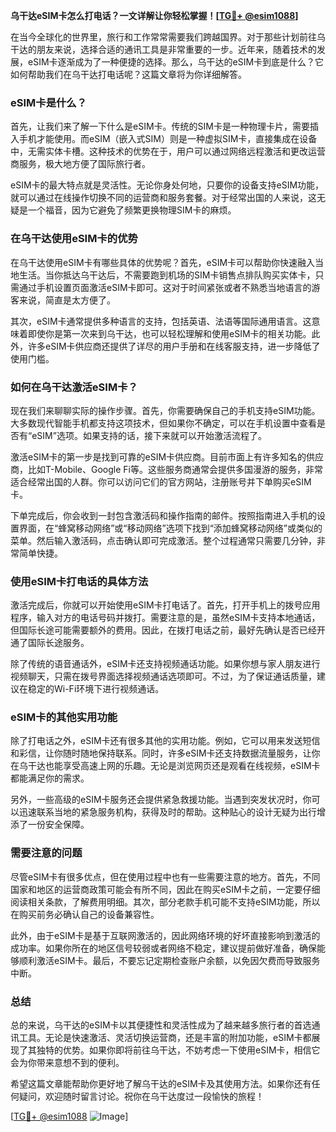 **乌干达eSIM卡怎么打电话？一文详解让你轻松掌握！[[TG💪+ @esim1088](https://t.me/s/esim1088)]**

在当今全球化的世界里，旅行和工作常常需要我们跨越国界。对于那些计划前往乌干达的朋友来说，选择合适的通讯工具是非常重要的一步。近年来，随着技术的发展，eSIM卡逐渐成为了一种便捷的选择。那么，乌干达的eSIM卡到底是什么？它如何帮助我们在乌干达打电话呢？这篇文章将为你详细解答。

### eSIM卡是什么？

首先，让我们来了解一下什么是eSIM卡。传统的SIM卡是一种物理卡片，需要插入手机才能使用。而eSIM（嵌入式SIM）则是一种虚拟SIM卡，直接集成在设备中，无需实体卡槽。这种技术的优势在于，用户可以通过网络远程激活和更改运营商服务，极大地方便了国际旅行者。

eSIM卡的最大特点就是灵活性。无论你身处何地，只要你的设备支持eSIM功能，就可以通过在线操作切换不同的运营商和服务套餐。对于经常出国的人来说，这无疑是一个福音，因为它避免了频繁更换物理SIM卡的麻烦。

### 在乌干达使用eSIM卡的优势

在乌干达使用eSIM卡有哪些具体的优势呢？首先，eSIM卡可以帮助你快速融入当地生活。当你抵达乌干达后，不需要跑到机场的SIM卡销售点排队购买实体卡，只需通过手机设置页面激活eSIM卡即可。这对于时间紧张或者不熟悉当地语言的游客来说，简直是太方便了。

其次，eSIM卡通常提供多种语言的支持，包括英语、法语等国际通用语言。这意味着即使你是第一次来到乌干达，也可以轻松理解和使用eSIM卡的相关功能。此外，许多eSIM卡供应商还提供了详尽的用户手册和在线客服支持，进一步降低了使用门槛。

### 如何在乌干达激活eSIM卡？

现在我们来聊聊实际的操作步骤。首先，你需要确保自己的手机支持eSIM功能。大多数现代智能手机都支持这项技术，但如果你不确定，可以在手机设置中查看是否有“eSIM”选项。如果支持的话，接下来就可以开始激活流程了。

激活eSIM卡的第一步是找到可靠的eSIM卡供应商。目前市面上有许多知名的供应商，比如T-Mobile、Google Fi等。这些服务商通常会提供多国漫游的服务，非常适合经常出国的人群。你可以访问它们的官方网站，注册账号并下单购买eSIM卡。

下单完成后，你会收到一封包含激活码和操作指南的邮件。按照指南进入手机的设置界面，在“蜂窝移动网络”或“移动网络”选项下找到“添加蜂窝移动网络”或类似的菜单。然后输入激活码，点击确认即可完成激活。整个过程通常只需要几分钟，非常简单快捷。

### 使用eSIM卡打电话的具体方法

激活完成后，你就可以开始使用eSIM卡打电话了。首先，打开手机上的拨号应用程序，输入对方的电话号码并拨打。需要注意的是，虽然eSIM卡支持本地通话，但国际长途可能需要额外的费用。因此，在拨打电话之前，最好先确认是否已经开通了国际长途服务。

除了传统的语音通话外，eSIM卡还支持视频通话功能。如果你想与家人朋友进行视频聊天，只需在拨号界面选择视频通话选项即可。不过，为了保证通话质量，建议在稳定的Wi-Fi环境下进行视频通话。

### eSIM卡的其他实用功能

除了打电话之外，eSIM卡还有很多其他的实用功能。例如，它可以用来发送短信和彩信，让你随时随地保持联系。同时，许多eSIM卡还支持数据流量服务，让你在乌干达也能享受高速上网的乐趣。无论是浏览网页还是观看在线视频，eSIM卡都能满足你的需求。

另外，一些高级的eSIM卡服务还会提供紧急救援功能。当遇到突发状况时，你可以迅速联系当地的紧急服务机构，获得及时的帮助。这种贴心的设计无疑为出行增添了一份安全保障。

### 需要注意的问题

尽管eSIM卡有很多优点，但在使用过程中也有一些需要注意的地方。首先，不同国家和地区的运营商政策可能会有所不同，因此在购买eSIM卡之前，一定要仔细阅读相关条款，了解费用明细。其次，部分老款手机可能不支持eSIM功能，所以在购买前务必确认自己的设备兼容性。

此外，由于eSIM卡是基于互联网激活的，因此网络环境的好坏直接影响到激活的成功率。如果你所在的地区信号较弱或者网络不稳定，建议提前做好准备，确保能够顺利激活eSIM卡。最后，不要忘记定期检查账户余额，以免因欠费而导致服务中断。

### 总结

总的来说，乌干达的eSIM卡以其便捷性和灵活性成为了越来越多旅行者的首选通讯工具。无论是快速激活、灵活切换运营商，还是丰富的附加功能，eSIM卡都展现了其独特的优势。如果你即将前往乌干达，不妨考虑一下使用eSIM卡，相信它会为你带来意想不到的便利。

希望这篇文章能帮助你更好地了解乌干达的eSIM卡及其使用方法。如果你还有任何疑问，欢迎随时留言讨论。祝你在乌干达度过一段愉快的旅程！

[[TG💪+ @esim1088](https://t.me/s/esim1088) ![Image](https://i.postimg.cc/4NQfJmqS/Snipaste-2025-05-13-00-14-12.png)]